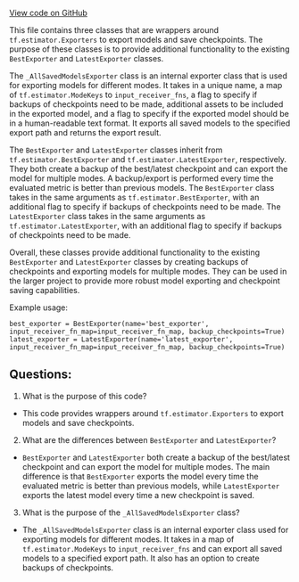 [View code on GitHub](https://github.com/misbahsy/the-algorithm/twml/twml/contrib/export/exporters.py)

This file contains three classes that are wrappers around `tf.estimator.Exporters` to export models and save checkpoints. The purpose of these classes is to provide additional functionality to the existing `BestExporter` and `LatestExporter` classes. 

The `_AllSavedModelsExporter` class is an internal exporter class that is used for exporting models for different modes. It takes in a unique name, a map of `tf.estimator.ModeKeys` to `input_receiver_fns`, a flag to specify if backups of checkpoints need to be made, additional assets to be included in the exported model, and a flag to specify if the exported model should be in a human-readable text format. It exports all saved models to the specified export path and returns the export result.

The `BestExporter` and `LatestExporter` classes inherit from `tf.estimator.BestExporter` and `tf.estimator.LatestExporter`, respectively. They both create a backup of the best/latest checkpoint and can export the model for multiple modes. A backup/export is performed every time the evaluated metric is better than previous models. The `BestExporter` class takes in the same arguments as `tf.estimator.BestExporter`, with an additional flag to specify if backups of checkpoints need to be made. The `LatestExporter` class takes in the same arguments as `tf.estimator.LatestExporter`, with an additional flag to specify if backups of checkpoints need to be made.

Overall, these classes provide additional functionality to the existing `BestExporter` and `LatestExporter` classes by creating backups of checkpoints and exporting models for multiple modes. They can be used in the larger project to provide more robust model exporting and checkpoint saving capabilities. 

Example usage:
```
best_exporter = BestExporter(name='best_exporter', input_receiver_fn_map=input_receiver_fn_map, backup_checkpoints=True)
latest_exporter = LatestExporter(name='latest_exporter', input_receiver_fn_map=input_receiver_fn_map, backup_checkpoints=True)
```
## Questions: 
 1. What is the purpose of this code?
- This code provides wrappers around `tf.estimator.Exporters` to export models and save checkpoints.

2. What are the differences between `BestExporter` and `LatestExporter`?
- `BestExporter` and `LatestExporter` both create a backup of the best/latest checkpoint and can export the model for multiple modes. The main difference is that `BestExporter` exports the model every time the evaluated metric is better than previous models, while `LatestExporter` exports the latest model every time a new checkpoint is saved.

3. What is the purpose of the `_AllSavedModelsExporter` class?
- The `_AllSavedModelsExporter` class is an internal exporter class used for exporting models for different modes. It takes in a map of `tf.estimator.ModeKeys` to `input_receiver_fns` and can export all saved models to a specified export path. It also has an option to create backups of checkpoints.
